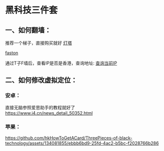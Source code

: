 # 黑科技三件套
## 一、如何翻墙：
推荐一个梯子，直接购买就好
[灯塔](https://dt666.xyz/#/register?code=Ca3csSXf)


[faston](https://console.fs-ca.com/#/register?code=6SzgWd3t)


 通过T子F墙后，查看IP是否是香港，查询地址: [查询当前IP](https://browserleaks.com/ip)
 
 ## 二、如何修改虚拟定位：
 ### 安卓：
 直接无脑参照爱思助手的教程就好了
 https://www.i4.cn/news_detail_50352.html
 
 ### 苹果：




https://github.com/hkHowToGetACard/ThreePieces-of-black-technology/assets/134081855/ebbb6bd9-25fd-4ac2-b5bc-f2028766b286



